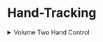 # Hand-Tracking

<details>
  <summary>Volume Two Hand Control</summary>

This Python script enables **real-time control of system volume** using **two-hand gestures** via webcam.

## Features

- Detects **pinch gesture** using thumb and index fingers.
- Maps the **distance between hands** to system volume level.
- If both hands perform a pinch, the volume is adjusted **smoothly** using a low-pass filter.
- Visual indicators:
  - Circles and lines showing finger positions.
  - Real-time FPS and volume percentage displayed on screen.

## Requirements

- Python 3.x
- OpenCV
- A `HandTrackingModule` (based on MediaPipe)
- pycaw (for controlling Windows audio)

## Usage

1. Make sure `HandTrackingModule.py` is available.
2. Install required libraries:

    `pip install pycaw comtypes`
3. Run the script:

    `python VolumeTwoHandControl.py`

## Control Logic

- **Pinch gesture (fingers closed)**: Activates volume control.
- **Distance between hands**: Mapped to volume range.
- **If second hand is also pinching**: Volume is updated more slowly for smooth transition.

## Notes

- Only works on **Windows**, due to pycaw dependency.
- Requires webcam access.

</details>
